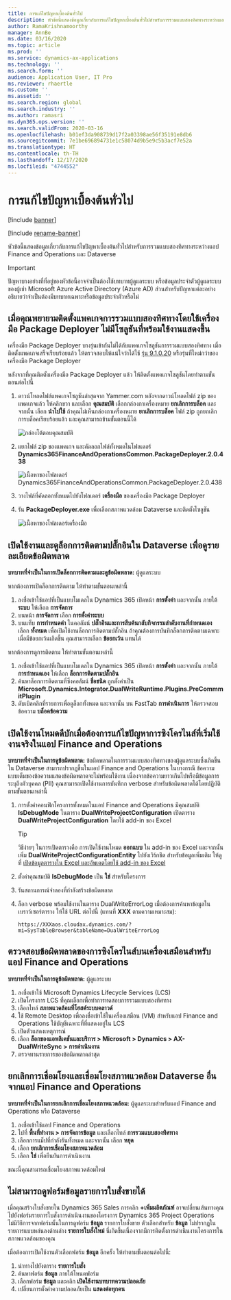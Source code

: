 ```yaml
---
title: การแก้ไขปัญหาเบื้องต้นทั่วไป
description: หัวข้อนี้แสดงข้อมูลเกี่ยวกับการแก้ไขปัญหาเบื้องต้นทั่วไปสำหรับการรวมแบบสองทิศทางระหว่างแอป Finance and Operations และ Dataverse
author: RamaKrishnamoorthy
manager: AnnBe
ms.date: 03/16/2020
ms.topic: article
ms.prod: ''
ms.service: dynamics-ax-applications
ms.technology: ''
ms.search.form: ''
audience: Application User, IT Pro
ms.reviewer: rhaertle
ms.custom: ''
ms.assetid: ''
ms.search.region: global
ms.search.industry: ''
ms.author: ramasri
ms.dyn365.ops.version: ''
ms.search.validFrom: 2020-03-16
ms.openlocfilehash: b01ef3da908739d17f2a03398ae56f35191e8db6
ms.sourcegitcommit: 7e1be696894731e1c58074d9b5e9c5b3acf7e52a
ms.translationtype: HT
ms.contentlocale: th-TH
ms.lasthandoff: 12/17/2020
ms.locfileid: "4744552"
---
```

# <a name="general-troubleshooting"></a>การแก้ไขปัญหาเบื้องต้นทั่วไป

[!include [banner](../../includes/banner.md)]

[!include [rename-banner](~/includes/cc-data-platform-banner.md)]



หัวข้อนี้แสดงข้อมูลเกี่ยวกับการแก้ไขปัญหาเบื้องต้นทั่วไปสำหรับการรวมแบบสองทิศทางระหว่างแอป Finance and Operations และ Dataverse

> [!IMPORTANT]
> ปัญหาบางอย่างที่ที่อยู่ของหัวข้อนี้อาจจำเป็นต้องใช้บทบาทผู้ดูแลระบบ หรือข้อมูลประจำตัวผู้ดูแลระบบของผู้เช่า Microsoft Azure Active Directory (Azure AD) ส่วนสำหรับปัญหาแต่ละอย่างอธิบายว่าจำเป็นต้องมีบทบาทเฉพาะหรือข้อมูลประจำตัวหรือไม่

## <a name="when-you-try-to-install-the-dual-write-package-by-using-the-package-deployer-tool-no-available-solutions-are-shown"></a>เมื่อคุณพยายามติดตั้งแพคเกจการรวมแบบสองทิศทางโดยใช้เครื่องมือ Package Deployer ไม่มีโซลูชันที่พร้อมใช้งานแสดงขึ้น

เครื่องมือ Package Deployer บางรุ่นเข้ากันไม่ได้กับแพคเกจโซลูชันการรวมแบบสองทิศทาง เมื่อติดตั้งแพคเกจเสร็จเรียบร้อยแล้ว ให้ตรวจสอบให้แน่ใจว่าได้ใช้ [รุ่น 9.1.0.20](https://www.nuget.org/packages/Microsoft.CrmSdk.XrmTooling.PackageDeployment.Wpf/9.1.0.20) หรือรุ่นที่ใหม่กว่าของเครื่องมือ Package Deployer

หลังจากที่คุณติดตั้งเครื่องมือ Package Deployer แล้ว ให้ติดตั้งแพคเกจโซลูชันโดยทำตามขั้นตอนต่อไปนี้

1. ดาวน์โหลดไฟล์แพคเกจโซลูชันล่าสุดจาก Yammer.com หลังจากดาวน์โหลดไฟล์ zip ของแพคเกจแล้ว ให้คลิกขวา และเลือก **คุณสมบัติ** เลือกกล่องกาเครื่องหมาย **ยกเลิกการบล็อค** และจากนั้น เลือก **นำไปใช้** ถ้าคุณไม่เห็นกล่องกาเครื่องหมาย **ยกเลิกการบล็อค** ไฟล์ zip ถูกยกเลิกการบล็อคเรียบร้อยแล้ว และคุณสามารถข้ามขั้นตอนนี้ได้

    ![กล่องโต้ตอบคุณสมบัติ](media/unblock_option.png)

2. แยกไฟล์ zip ของแพคเกจ และคัดลอกไฟล์ทั้งหมดในโฟลเดอร์ **Dynamics365FinanceAndOperationsCommon.PackageDeployer.2.0.438**

    ![เนื้อหาของโฟลเดอร์ Dynamics365FinanceAndOperationsCommon.PackageDeployer.2.0.438](media/extract_package.png)

3. วางไฟล์ที่คัดลอกทั้งหมดไปยังโฟลเดอร์ **เครื่องมือ** ของเครื่องมือ Package Deployer 
4. รัน **PackageDeployer.exe** เพื่อเลือกสภาพแวดล้อม Dataverse และติดตั้งโซลูชัน

    ![เนื้อหาของโฟลเดอร์เครื่องมือ](media/paste_copied_files.png)

## <a name="enable-and-view-the-plug-in-trace-log-in-dataverse-to-view-error-details"></a><a id="enable-view-trace"></a>เปิดใช้งานและดูล็อกการติดตามปลั๊กอินใน Dataverse เพื่อดูรายละเอียดข้อผิดพลาด

**บทบาทที่จำเป็นในการเปิดล็อกการติดตามและดูข้อผิดพลาด:** ผู้ดูแลระบบ

หากต้องการเปิดล็อกการติดตาม ให้ทำตามขั้นตอนเหล่านี้

1. ลงชื่อเข้าใช้แอปที่เป็นแบบโมเดลใน Dynamics 365 เปิดหน้า **การตั้งค่า** และจากนั้น ภายใต้ **ระบบ** ให้เลือก **การจัดการ**
2. บนหน้า **การจัดการ** เลือก **การตั้งค่าระบบ**
3. บนแท็บ **การกำหนดค่า** ในคอลัมน์ **ปลั๊กอินและการสืบค้นกลับกิจกรรมลำดับงานที่กำหนดเอง** เลือก **ทั้งหมด** เพื่อเปิดใช้งานล็อกการติดตามปลั๊กอิน ถ้าคุณต้องการบันทึกล็อกการติดตามเฉพาะเมื่อมีข้อยกเว้นเกิดขึ้น คุณสามารถเลือก **ข้อยกเว้น** แทนได้


หากต้องการดูการติดตาม ให้ทำตามขั้นตอนเหล่านี้

1. ลงชื่อเข้าใช้แอปที่เป็นแบบโมเดลใน Dynamics 365 เปิดหน้า **การตั้งค่า** และจากนั้น ภายใต้ **การกำหนดเอง** ให้เลือก **ล็อกการติดตามปลั๊กอิน**
2. ค้นหาล็อกการติดตามที่ซึ่งคอลัมน์ **ชื่อชนิด** ถูกตั้งค่าเป็น **Microsoft.Dynamics.Integrator.DualWriteRuntime.Plugins.PreCommmitPlugin**
3. ดับเบิลคลิกที่รายการเพื่อดูล็อกทั้งหมด และจากนั้น บน FastTab **การดำเนินการ** ให้ตรวจสอบข้อความ **บล็อคข้อความ**

## <a name="enable-debug-mode-to-troubleshoot-live-synchronization-issues-in-finance-and-operations-apps"></a>เปิดใช้งานโหมดดีบักเมื่อต้องการแก้ไขปัญหาการซิงโครไนส์ที่เริ่มใช้งานจริงในแอป Finance and Operations

**บทบาทที่จำเป็นในการดูข้อผิดพลาด:** ข้อผิดพลาดในการรวมแบบสองทิศทางของผู้ดูแลระบบซึ่งเกิดขึ้นใน Dataverse สามารถปรากฏขึ้นในแอป Finance and Operations ในบางกรณี ข้อความแบบเต็มของข้อความแสดงข้อผิดพลาดจะไม่พร้อมใช้งาน เนื่องจากข้อความยาวเกินไปหรือมีข้อมูลการระบุถึงตัวบุคคล (PII) คุณสามารถเปิดใช้งานการบันทึกก verbose สำหรับข้อผิดพลาดได้โดยปฏิบัติตามขั้นตอนเหล่านี้

1. การตั้งค่าคอนฟิกโครงการทั้งหมดในแอป Finance and Operations มีคุณสมบัติ **IsDebugMode** ในตาราง **DualWriteProjectConfiguration** เปิดตาราง **DualWriteProjectConfiguration** โดยใช้ add-in ของ Excel

    > [!TIP]
    > วิธีง่ายๆ ในการเปิดตารางคือ การเปิดใช้งานโหมด **ออกแบบ** ใน add-in ของ Excel และจากนั้น เพิ่ม **DualWriteProjectConfigurationEntity** ไปยังเวิร์กชีต สำหรับข้อมูลเพิ่มเติม ให้ดูที่ [เปิดข้อมูลตารางใน Excel และอัพเดตโดยใช้ add-in ของ Excel](../../office-integration/use-excel-add-in.md)

2. ตั้งค่าคุณสมบัติ **IsDebugMode** เป็น **ใช่** สำหรับโครงการ
3. รันสถานการณ์จำลองที่กำลังสร้างข้อผิดพลาด
4. ล็อก verbose พร้อมใช้งานในตาราง DualWriteErrorLog เมื่อต้องการค้นหาข้อมูลในเบราว์เซอร์ตาราง ให้ใช้ URL ต่อไปนี้ (แทนที่ **XXX** ตามความเหมาะสม):

    `https://XXXaos.cloudax.dynamics.com/?mi=SysTableBrowser&tableName=DualWriteErrorLog`

## <a name="check-synchronization-errors-on-the-virtual-machine-for-the-finance-and-operations-app"></a>ตรวจสอบข้อผิดพลาดของการซิงโครไนส์บนเครื่องเสมือนสำหรับแอป Finance and Operations

**บทบาทที่จำเป็นในการดูข้อผิดพลาด:** ผู้ดูแลระบบ

1. ลงชื่อเข้าใช้ Microsoft Dynamics Lifecycle Services (LCS)
2. เปิดโครงการ LCS ที่คุณเลือกเพื่อทำการทดสอบการรวมแบบสองทิศทาง
3. เลือกไทล์ **สภาพแวดล้อมที่โฮสต์ระบบคลาวด์**
4. ใช้ Remote Desktop เพื่อลงชื่อเข้าใช้ในเครื่องเสมือน (VM) สำหรับแอป Finance and Operations ใช้บัญชีเฉพาะที่ที่แสดงอยู่ใน LCS
5. เปิดตัวแสดงเหตุการณ์
6. เลือก **ล็อกของแอพลิเคชันและบริการ \> Microsoft \> Dynamics \> AX-DualWriteSync \> การดำเนินงาน**
7. ตรวจทานรายการของข้อผิดพลาดล่าสุด

## <a name="unlink-and-link-another-dataverse-environment-from-a-finance-and-operations-app"></a>ยกเลิกการเชื่อมโยงและเชื่อมโยงสภาพแวดล้อม Dataverse อื่นจากแอป Finance and Operations

**บทบาทที่จำเป็นในการยกเลิกการเชื่อมโยงสภาพแวดล้อม:** ผู้ดูแลระบบสำหรับแอป Finance and Operations หรือ Dataverse

1. ลงชื่อเข้าใช้แอป Finance and Operations
2. ไปที่ **พื้นที่ทำงาน \> การจัดการข้อมูล** และเลือกไทล์ **การรวมแบบสองทิศทาง**
3. เลือกการแม็ปที่กำลังรันทั้งหมด และจากนั้น เลือก **หยุด**
4. เลือก **ยกเลิกการเชื่อมโยงสภาพแวดล้อม**
5. เลือก **ใช่** เพื่อยืนยันการดำเนินงาน

ขณะนี้คุณสามารถเชื่อมโยงสภาพแวดล้อมใหม่

## <a name="unable-to-view-the-sales-order-line-information-form"></a>ไม่สามารถดูฟอร์มข้อมูลรายการใบสั่งขายได้ 

เมื่อคุณสร้างใบสั่งขายใน Dynamics 365 Sales การคลิก **+เพิ่มผลิตภัณฑ์** อาจเปลี่ยนเส้นทางคุณไปยังฟอร์มรายการใบสั่งการดำเนินงานของโครงการ Dynamics 365 Project Operations ไม่มีวิธีการจากฟอร์มนั้นในการดูฟอร์ม **ข้อมูล** รายการใบสั่งขาย ตัวเลือกสำหรับ **ข้อมูล** ไม่ปรากฏในรายการแบบหล่นลงด้านล่าง **รายการใบสั่งใหม่** นี่เกิดขึ้นเนื่องจากมีการติดตั้งการดำเนินงานโครงการในสภาพแวดล้อมของคุณ

เมื่อต้องการเปิดใช้งานตัวเลือกฟอร์ม **ข้อมูล** อีกครั้ง ให้ทำตามขั้นตอนต่อไปนี้:
1. นำทางไปยังตาราง **รายการใบสั่ง**
2. ค้นหาฟอร์ม **ข้อมูล** ภายใต้โหนดฟอร์ม 
3. เลือกฟอร์ม **ข้อมูล** และคลิก **เปิดใช้งานบทบาทความปลอดภัย** 
4. เปลี่ยนการตั้งค่าความปลอดภัยเป็น **แสดงต่อทุกคน**
